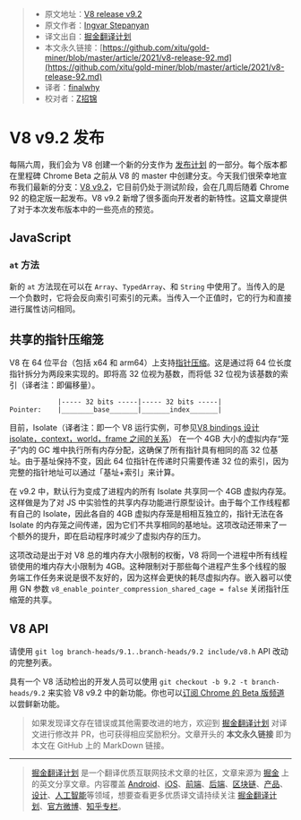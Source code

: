 > - 原文地址：[V8 release v9.2](https://v8.dev/blog/v8-release-92)
> - 原文作者：[Ingvar Stepanyan](https://twitter.com/RReverser)
> - 译文出自：[掘金翻译计划](https://github.com/xitu/gold-miner)
> - 本文永久链接：[https://github.com/xitu/gold-miner/blob/master/article/2021/v8-release-92.md](https://github.com/xitu/gold-miner/blob/master/article/2021/v8-release-92.md)
> - 译者：[finalwhy](https://github.com/finalwhy)
> - 校对者：[Z招锦](https://github.com/zenblofe)

# V8 v9.2 发布

每隔六周，我们会为 V8 创建一个新的分支作为 [发布计划](https://v8.dev/docs/release-process) 的一部分。每个版本都在里程碑 Chrome Beta 之前从 V8 的 master 中创建分支。今天我们很荣幸地宣布我们最新的分支：[V8 v9.2](https://chromium.googlesource.com/v8/v8.git/+log/branch-heads/9.2)，它目前仍处于测试阶段，会在几周后随着 Chrome 92 的稳定版一起发布。V8 v9.2 新增了很多面向开发者的新特性。这篇文章提供了对于本次发布版本中的一些亮点的预览。

## JavaScript

### `at` 方法

新的 `at` 方法现在可以在 `Array`、`TypedArray`、和 `String` 中使用了。当传入的是一个负数时，它将会反向索引可索引的元素。当传入一个正值时，它的行为和直接进行属性访问相同。

## 共享的指针压缩笼

V8 在 64 位平台（包括 x64 和 arm64）上支持[指针压缩](https://v8.dev/blog/pointer-compression)。这是通过将 64 位长度指针拆分为两段来实现的。即将高 32 位视为基数，而将低 32 位视为该基数的索引（译者注：即偏移量）。

```
            |----- 32 bits -----|----- 32 bits -----|
Pointer:    |________base_______|_______index_______|

```

目前，Isolate（译者注：即一个 V8 运行实例，可参见[V8 bindings 设计 isolate，context，world，frame 之间的关系](https://zhuanlan.zhihu.com/p/54135666)） 在一个 4GB 大小的虚拟内存“笼子”内的 GC 堆中执行所有内存分配，这确保了所有指针具有相同的高 32 位基址。由于基址保持不变，因此 64 位指针在传递时只需要传递 32 位的索引，因为完整的指针地址可以通过「基址+索引」来计算。

在 v9.2 中，默认行为变成了进程内的所有 Isolate 共享同一个 4GB 虚拟内存笼。这样做是为了对 JS 中实验性的共享内存功能进行原型设计。由于每个工作线程都有自己的 Isolate，因此各自的 4GB 虚拟内存笼是相相互独立的，指针无法在各 Isolate 的内存笼之间传递，因为它们不共享相同的基地址。这项改动还带来了一个额外的提升，即在启动程序时减少了虚拟内存的压力。

这项改动是出于对 V8 总的堆内存大小限制的权衡，V8 将同一个进程中所有线程锁使用的堆内存大小限制为 4GB。这种限制对于那些每个进程产生多个线程的服务端工作任务来说是很不友好的，因为这样会更快的耗尽虚拟内存。嵌入器可以使用 GN 参数 `v8_enable_pointer_compression_shared_cage = false` 关闭指针压缩笼的共享。

## V8 API

请使用 `git log branch-heads/9.1..branch-heads/9.2 include/v8.h` API 改动的完整列表。

具有一个 V8 活动检出的开发人员可以使用 `git checkout -b 9.2 -t branch-heads/9.2` 来实验 V8 v9.2 中的新功能。你也可以[订阅 Chrome 的 Beta 版频道](https://www.google.com/chrome/browser/beta.html) 以尝鲜新功能。

> 如果发现译文存在错误或其他需要改进的地方，欢迎到 [掘金翻译计划](https://github.com/xitu/gold-miner) 对译文进行修改并 PR，也可获得相应奖励积分。文章开头的 **本文永久链接** 即为本文在 GitHub 上的 MarkDown 链接。

---

> [掘金翻译计划](https://github.com/xitu/gold-miner) 是一个翻译优质互联网技术文章的社区，文章来源为 [掘金](https://juejin.im) 上的英文分享文章。内容覆盖 [Android](https://github.com/xitu/gold-miner#android)、[iOS](https://github.com/xitu/gold-miner#ios)、[前端](https://github.com/xitu/gold-miner#前端)、[后端](https://github.com/xitu/gold-miner#后端)、[区块链](https://github.com/xitu/gold-miner#区块链)、[产品](https://github.com/xitu/gold-miner#产品)、[设计](https://github.com/xitu/gold-miner#设计)、[人工智能](https://github.com/xitu/gold-miner#人工智能)等领域，想要查看更多优质译文请持续关注 [掘金翻译计划](https://github.com/xitu/gold-miner)、[官方微博](http://weibo.com/juejinfanyi)、[知乎专栏](https://zhuanlan.zhihu.com/juejinfanyi)。
